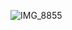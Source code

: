 ![IMG_8855](https://github.com/farmJun/workout-farmJun/assets/101688752/cb30e8a3-26f9-4be8-a4db-9ca267cfce00)
